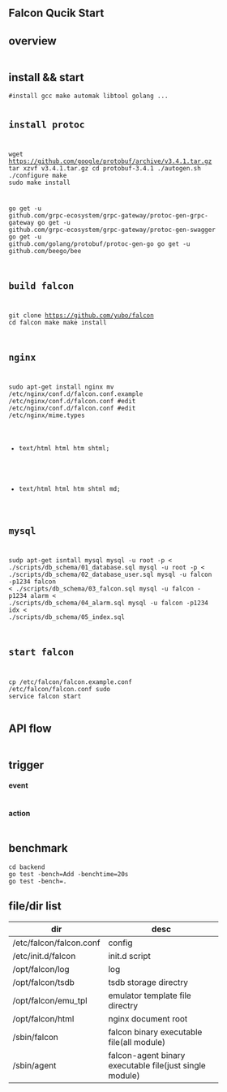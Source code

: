 <html lang="en">
<head>
<meta charset="utf-8">
<meta name="viewport" content="width=device-width, initial-scale=1">
<link rel="stylesheet" href="//cdnjs.cloudflare.com/ajax/libs/github-markdown-css/2.10.0/github-markdown.min.css">
<style>
	.markdown-body {
		box-sizing: border-box;
		min-width: 200px;
		max-width: 980px;
		margin: 0 auto;
		padding: 45px;
	}

	@media (max-width: 767px) {
		.markdown-body {
			padding: 15px;
		}
	}
</style> </head>
<body> <article class="markdown-body">

<h2>
<a id="user-content-falcon-qucik-start" class="anchor" href="#falcon-qucik-start" aria-hidden="true"><span aria-hidden="true" class="octicon octicon-link"></span></a>Falcon Qucik Start</h2>
<h2>
<a id="user-content-overview" class="anchor" href="#overview" aria-hidden="true"><span aria-hidden="true" class="octicon octicon-link"></span></a>overview</h2>
<p><a href="img/falcon-overview.svg?raw=true" target="_blank"><img src="img/falcon-overview.svg?raw=true" alt="" style="max-width:100%;"></a></p>
<h2>
<a id="user-content-install--start" class="anchor" href="#install--start" aria-hidden="true"><span aria-hidden="true" class="octicon octicon-link"></span></a>install &amp;&amp; start</h2>
<pre><code>#install gcc make automak libtool golang ...

# install protoc
wget https://github.com/google/protobuf/archive/v3.4.1.tar.gz
tar xzvf v3.4.1.tar.gz
cd protobuf-3.4.1
./autogen.sh
./configure
make
sudo make install

go get -u github.com/grpc-ecosystem/grpc-gateway/protoc-gen-grpc-gateway
go get -u github.com/grpc-ecosystem/grpc-gateway/protoc-gen-swagger
go get -u github.com/golang/protobuf/protoc-gen-go
go get -u github.com/beego/bee

# build falcon
git clone https://github.com/yubo/falcon
cd falcon
make
make install

## nginx
sudo apt-get install nginx
mv /etc/nginx/conf.d/falcon.conf.example /etc/nginx/conf.d/falcon.conf
#edit /etc/nginx/conf.d/falcon.conf
#edit /etc/nginx/mime.types
  -    text/html                             html htm shtml;
  +    text/html                             html htm shtml md;

## mysql
sudp apt-get isntall mysql
mysql -u root -p &lt; ./scripts/db_schema/01_database.sql
mysql -u root -p &lt; ./scripts/db_schema/02_database_user.sql
mysql -u falcon -p1234 falcon &lt; ./scripts/db_schema/03_falcon.sql
mysql -u falcon -p1234 alarm &lt; ./scripts/db_schema/04_alarm.sql
mysql -u falcon -p1234 idx &lt; ./scripts/db_schema/05_index.sql

## start falcon
cp /etc/falcon/falcon.example.conf /etc/falcon/falcon.conf
sudo service falcon start
</code></pre>
<h2>
<a id="user-content-api-flow" class="anchor" href="#api-flow" aria-hidden="true"><span aria-hidden="true" class="octicon octicon-link"></span></a>API flow</h2>
<p><a href="img/falcon-api.svg?raw=true" target="_blank"><img src="img/falcon-api.svg?raw=true" alt="" style="max-width:100%;"></a></p>
<h2>
<a id="user-content-trigger" class="anchor" href="#trigger" aria-hidden="true"><span aria-hidden="true" class="octicon octicon-link"></span></a>trigger</h2>
<h4>
<a id="user-content-event" class="anchor" href="#event" aria-hidden="true"><span aria-hidden="true" class="octicon octicon-link"></span></a>event</h4>
<p><a href="img/falcon-event.svg?raw=true" target="_blank"><img src="img/falcon-event.svg?raw=true" alt="" style="max-width:100%;"></a></p>
<h4>
<a id="user-content-action" class="anchor" href="#action" aria-hidden="true"><span aria-hidden="true" class="octicon octicon-link"></span></a>action</h4>
<p><a href="img/falcon-action.svg?raw=true" target="_blank"><img src="img/falcon-action.svg?raw=true" alt="" style="max-width:100%;"></a></p>
<h2>
<a id="user-content-benchmark" class="anchor" href="#benchmark" aria-hidden="true"><span aria-hidden="true" class="octicon octicon-link"></span></a>benchmark</h2>
<pre><code>cd backend
go test -bench=Add -benchtime=20s
go test -bench=.
</code></pre>
<h2>
<a id="user-content-filedir-list" class="anchor" href="#filedir-list" aria-hidden="true"><span aria-hidden="true" class="octicon octicon-link"></span></a>file/dir list</h2>
<table>
<thead>
<tr>
<th>dir</th>
<th>desc</th>
</tr>
</thead>
<tbody>
<tr>
<td>/etc/falcon/falcon.conf</td>
<td>config</td>
</tr>
<tr>
<td>/etc/init.d/falcon</td>
<td>init.d script</td>
</tr>
<tr>
<td>/opt/falcon/log</td>
<td>log</td>
</tr>
<tr>
<td>/opt/falcon/tsdb</td>
<td>tsdb storage directry</td>
</tr>
<tr>
<td>/opt/falcon/emu_tpl</td>
<td>emulator template file directry</td>
</tr>
<tr>
<td>/opt/falcon/html</td>
<td>nginx document root</td>
</tr>
<tr>
<td>/sbin/falcon</td>
<td>falcon binary executable file(all module)</td>
</tr>
<tr>
<td>/sbin/agent</td>
<td>falcon-agent binary executable file(just single module)</td>
</tr>
</tbody>
</table>
</article></body>
